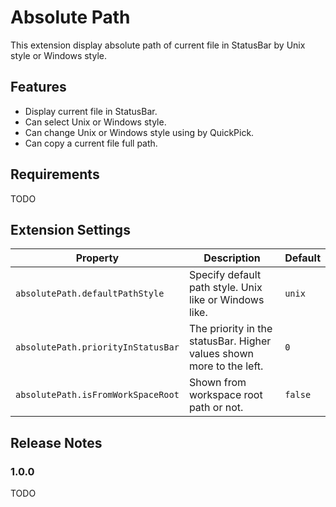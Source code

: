 # Absolute Path

This extension display absolute path of current file in StatusBar by Unix style or Windows style.

## Features

* Display current file in StatusBar.
* Can select Unix or Windows style.
* Can change Unix or Windows style using by QuickPick.
* Can copy a current file full path.
 
## Requirements

TODO

## Extension Settings

|Property|Description|Default|
|---|---|---|
|`absolutePath.defaultPathStyle`|Specify default path style. Unix like or Windows like.|`unix`|
|`absolutePath.priorityInStatusBar`|The priority in the statusBar. Higher values shown more to the left.|`0`|
|`absolutePath.isFromWorkSpaceRoot`|Shown from workspace root path or not.|`false`|

## Release Notes

### 1.0.0

TODO
